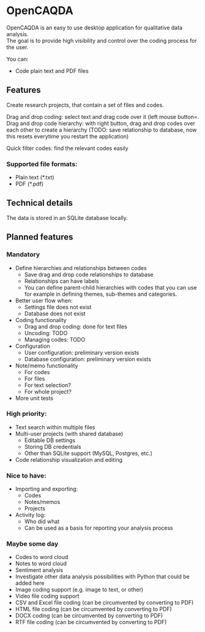 # OpenCAQDA

OpenCAQDA is an easy to use desktop application for qualitative data analysis.  
The goal is to provide high visibility and control over the coding process for the user.

You can:

- Code plain text and PDF files


## Features

Create research projects, that contain a set of files and codes.

Drag and drop coding: select text and drag code over it (left mouse button=.
Drag and drop code hierarchy: with right button, drag and drop codes over each other to create a hierarchy (TODO: save relationship to database, now this resets everytime you restart the application)

Quick filter codes: find the relevant codes easily


### Supported file formats:

- Plain text (*.txt)
- PDF (*.pdf)

## Technical details

The data is stored in an SQLite database locally.

## Planned features

### Mandatory

- Define hierarchies and relationships between codes
    - Save drag and drop code relationships to database
    - Relationships can have labels
    - You can define parent-child hierarchies with codes that you can use for
example in defining themes, sub-themes and categories.
- Better user flow when:
    - Settings file does not exist
    - Database does not exist
- Coding functionality
    - Drag and drop coding: done for text files
    - Uncoding: TODO
    - Managing codes: TODO
- Configuration
    - User configuration: preliminary version exists
    - Database configuration: preliminary version exists 
- Note/memo functionality
    - For codes
    - For files
    - For text selection?
    - For whole project?
- More unit tests

### High priority:

- Text search within multiple files
- Multi-user projects (with shared database)
    - Editable DB settings
    - Storing DB credentials
    - Other than SQLite support (MySQL, Postgres, etc.)
- Code relationship visualization and editing

### Nice to have:

- Importing and exporting:
    - Codes
    - Notes/memos
    - Projects
- Activity log:
    - Who did what
    - Can be used as a basis for reporting your analysis process

### Maybe some day

- Codes to word cloud
- Notes to word cloud
- Sentiment analysis
- Investigate other data analysis possibilities with Python that could be added here
- Image coding support (e.g. image to text, or other)
- Video file coding support
- CSV and Excel file coding (can be circumvented by converting to PDF)
- HTML file coding (can be circumvented by converting to PDF)
- DOCX coding (can be circumvented by converting to PDF)
- RTF file coding (can be circumvented by converting to PDF)
